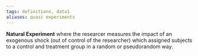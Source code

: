 ```yaml
---
tags: definitions, data1
aliases: quasi experiments
---
```

**Natural Experiment** where the researcer measures the impact of an exogenous shock (out of control of the researcher) which assigned subjects to a control and treatment group in a random or pseudorandom way.  
